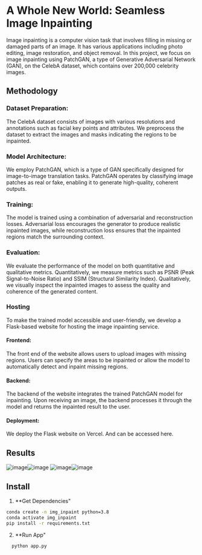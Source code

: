 # A Whole New World: Seamless Image Inpainting


Image inpainting is a computer vision task that involves filling in missing or damaged parts of an image. It has various applications including photo editing, image restoration, and object removal. In this project, we focus on image inpainting using PatchGAN, a type of Generative Adversarial Network (GAN), on the CelebA dataset, which contains over 200,000 celebrity images.

## Methodology

### Dataset Preparation:
The CelebA dataset consists of images with various resolutions and annotations such as facial key points and attributes.
We preprocess the dataset to extract the images and masks indicating the regions to be inpainted.

### Model Architecture:
We employ PatchGAN, which is a type of GAN specifically designed for image-to-image translation tasks.
PatchGAN operates by classifying image patches as real or fake, enabling it to generate high-quality, coherent outputs.

 ### Training:
The model is trained using a combination of adversarial and reconstruction losses.
Adversarial loss encourages the generator to produce realistic inpainted images, while reconstruction loss ensures that the inpainted regions match the surrounding context.

### Evaluation:
We evaluate the performance of the model on both quantitative and qualitative metrics.
Quantitatively, we measure metrics such as PSNR (Peak Signal-to-Noise Ratio) and SSIM (Structural Similarity Index).
Qualitatively, we visually inspect the inpainted images to assess the quality and coherence of the generated content.

### Hosting
To make the trained model accessible and user-friendly, we develop a Flask-based website for hosting the image inpainting service.

#### Frontend:
The front end of the website allows users to upload images with missing regions.
Users can specify the areas to be inpainted or allow the model to automatically detect and inpaint missing regions.
#### Backend:
The backend of the website integrates the trained PatchGAN model for inpainting.
Upon receiving an image, the backend processes it through the model and returns the inpainted result to the user.
#### Deployment:
We deploy the Flask website on Vercel.
And can be accessed here.

## Results
![image](https://github.com/Kazedaa/Image-Inpainting/assets/120291477/ac4dc3b2-0991-44c1-8d69-2ecd49e10acc)![image](https://github.com/Kazedaa/Image-Inpainting/assets/120291477/0d35c2ff-3f81-4216-a88e-ca9d1c28c5c5)
![image](https://github.com/Kazedaa/Image-Inpainting/assets/120291477/2faa5b4f-208d-4663-a1b5-7dfc0b33e398)![image](https://github.com/Kazedaa/Image-Inpainting/assets/120291477/02013534-3f5f-47ae-8323-d0523f1af256)

## Install
1. **Get Dependencies"
```bash
conda create -n img_inpaint python=3.8
conda activate img_inpaint
pip install -r requirements.txt
```
2. **Run App"
 ```bash
   python app.py
 ```
